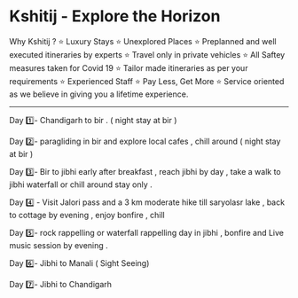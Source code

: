 # Kshitij - Explore the Horizon

Why Kshitij ?
⭐️ Luxury Stays
⭐️ Unexplored Places
⭐️ Preplanned and well executed itineraries by experts
⭐️ Travel only in private vehicles
⭐️ All Saftey measures taken for Covid 19
⭐️ Tailor made itineraries as per your requirements
⭐️ Experienced Staff
⭐️ Pay Less, Get More
⭐️ Service oriented as we believe in giving you a lifetime experience.


----------------------

Day 1️⃣- Chandigarh to bir . ( night stay at bir ) 

Day 2️⃣- paragliding in bir and explore local cafes , chill around ( night stay at bir )

Day 3️⃣- Bir to jibhi early after breakfast , reach jibhi by day , take a walk to jibhi waterfall or chill around stay only .

Day 4️⃣ - Visit Jalori pass and a 3 km moderate hike till saryolasr lake , back to cottage by evening , enjoy bonfire ,  chill 

Day 5️⃣- rock rappelling or waterfall rappelling day in jibhi , bonfire and Live music session by evening .

Day 6️⃣- Jibhi to Manali ( Sight Seeing)

Day  7️⃣- Jibhi to Chandigarh
